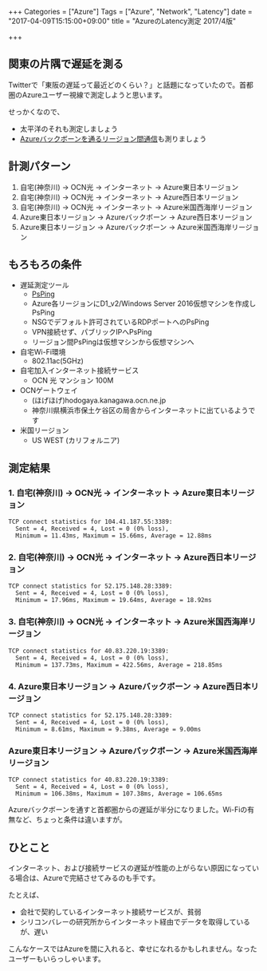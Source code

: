 +++
Categories = ["Azure"]
Tags = ["Azure", "Network", "Latency"]
date = "2017-04-09T15:15:00+09:00"
title = "AzureのLatency測定 2017/4版"

+++

## 関東の片隅で遅延を測る
Twitterで「東阪の遅延って最近どのくらい？」と話題になっていたので。首都圏のAzureユーザー視線で測定しようと思います。

せっかくなので、

* 太平洋のそれも測定しましょう
* [Azureバックボーンを通るリージョン間通信](https://azure.microsoft.com/en-us/blog/how-microsoft-builds-its-fast-and-reliable-global-network/)も測りましょう

## 計測パターン

1. 自宅(神奈川) -> OCN光 -> インターネット -> Azure東日本リージョン
2. 自宅(神奈川) -> OCN光 -> インターネット -> Azure西日本リージョン
3. 自宅(神奈川) -> OCN光 -> インターネット -> Azure米国西海岸リージョン
4. Azure東日本リージョン -> Azureバックボーン -> Azure西日本リージョン
5. Azure東日本リージョン -> Azureバックボーン -> Azure米国西海岸リージョン

## もろもろの条件

* 遅延測定ツール
  * [PsPing](https://technet.microsoft.com/en-us/sysinternals/psping.aspx)
  * Azure各リージョンにD1_v2/Windows Server 2016仮想マシンを作成しPsPing
  * NSGでデフォルト許可されているRDPポートへのPsPing
  * VPN接続せず、パブリックIPへPsPing
  * リージョン間PsPingは仮想マシンから仮想マシンへ
* 自宅Wi-Fi環境
  * 802.11ac(5GHz)
* 自宅加入インターネット接続サービス
  * OCN 光 マンション 100M
* OCNゲートウェイ
  * (ほげほげ)hodogaya.kanagawa.ocn.ne.jp
  * 神奈川県横浜市保土ケ谷区の局舎からインターネットに出ているようです
* 米国リージョン
  * US WEST (カリフォルニア)

## 測定結果

### 1. 自宅(神奈川) -> OCN光 -> インターネット -> Azure東日本リージョン

```
TCP connect statistics for 104.41.187.55:3389:
  Sent = 4, Received = 4, Lost = 0 (0% loss),
  Minimum = 11.43ms, Maximum = 15.66ms, Average = 12.88ms
```

### 2. 自宅(神奈川) -> OCN光 -> インターネット -> Azure西日本リージョン

```
TCP connect statistics for 52.175.148.28:3389:
  Sent = 4, Received = 4, Lost = 0 (0% loss),
  Minimum = 17.96ms, Maximum = 19.64ms, Average = 18.92ms
```

### 3. 自宅(神奈川) -> OCN光 -> インターネット -> Azure米国西海岸リージョン

```
TCP connect statistics for 40.83.220.19:3389:
  Sent = 4, Received = 4, Lost = 0 (0% loss),
  Minimum = 137.73ms, Maximum = 422.56ms, Average = 218.85ms
```

### 4. Azure東日本リージョン -> Azureバックボーン -> Azure西日本リージョン

```
TCP connect statistics for 52.175.148.28:3389:
  Sent = 4, Received = 4, Lost = 0 (0% loss),
  Minimum = 8.61ms, Maximum = 9.38ms, Average = 9.00ms
```

### Azure東日本リージョン -> Azureバックボーン -> Azure米国西海岸リージョン

```
TCP connect statistics for 40.83.220.19:3389:
  Sent = 4, Received = 4, Lost = 0 (0% loss),
  Minimum = 106.38ms, Maximum = 107.38ms, Average = 106.65ms
```

Azureバックボーンを通すと首都圏からの遅延が半分になりました。Wi-Fiの有無など、ちょっと条件は違いますが。

## ひとこと

インターネット、および接続サービスの遅延が性能の上がらない原因になっている場合は、Azureで完結させてみるのも手です。

たとえば、

* 会社で契約しているインターネット接続サービスが、貧弱
* シリコンバレーの研究所からインターネット経由でデータを取得しているが、遅い

こんなケースではAzureを間に入れると、幸せになれるかもしれません。なったユーザーもいらっしゃいます。